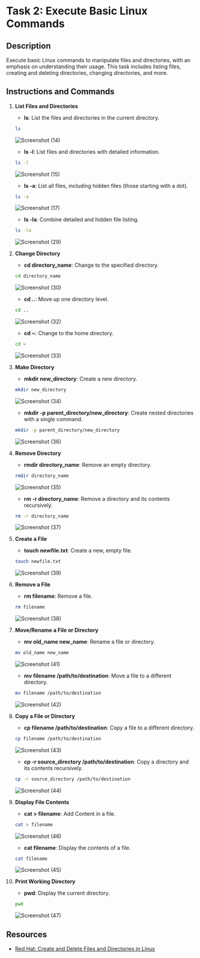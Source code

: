 # Task 2: Execute Basic Linux Commands

## Description
Execute basic Linux commands to manipulate files and directories, with an emphasis on understanding their usage. This task includes listing files, creating and deleting directories, changing directories, and more.

## Instructions and Commands

1. **List Files and Directories**
    - **ls**: List the files and directories in the current directory.
    ```sh
    ls
    ```
    ![Screenshot (14)](https://github.com/manish-g0u74m/celebaltech-inturn/assets/148465299/1dd8fe4c-63c1-40a7-97aa-915d6501e63d)

    - **ls -l**: List files and directories with detailed information.
    ```sh
    ls -l
    ```
    ![Screenshot (15)](https://github.com/manish-g0u74m/celebaltech-inturn/assets/148465299/50de1334-a263-45bc-bb1e-59c04cac49c0)
   
    - **ls -a**: List all files, including hidden files (those starting with a dot).
    ```sh
    ls -a
    ```
    ![Screenshot (17)](https://github.com/manish-g0u74m/celebaltech-inturn/assets/148465299/bf1c4e5c-6855-414c-a63b-b59a42186547)
   
    - **ls -la**: Combine detailed and hidden file listing.
    ```sh
    ls -la
    ```
    ![Screenshot (29)](https://github.com/manish-g0u74m/celebaltech-inturn/assets/148465299/2daa74c2-1de6-4a53-81c9-8afdbbaff2c5)
   

2. **Change Directory**
    - **cd directory_name**: Change to the specified directory.
    ```sh
    cd directory_name
    ```
    ![Screenshot (30)](https://github.com/manish-g0u74m/celebaltech-inturn/assets/148465299/5912f378-be83-4f70-a226-5b1cdf1677ef)
   
    - **cd ..**: Move up one directory level.
    ```sh
    cd ..
    ```
    ![Screenshot (32)](https://github.com/manish-g0u74m/celebaltech-inturn/assets/148465299/0c7c9c33-d5d2-4cda-8f41-ba413248a6b7)

    - **cd ~**: Change to the home directory.
    ```sh
    cd ~
    ```
    ![Screenshot (33)](https://github.com/manish-g0u74m/celebaltech-inturn/assets/148465299/d2e7c763-a4ff-4ddc-b45c-a6de149397e2)
   

3. **Make Directory**
    - **mkdir new_directory**: Create a new directory.
    ```sh
    mkdir new_directory
    ```
    ![Screenshot (34)](https://github.com/manish-g0u74m/celebaltech-inturn/assets/148465299/8c7fd205-93df-455a-950e-ab8a4b3c83b6)

    - **mkdir -p parent_directory/new_directory**: Create nested directories with a single command.
    ```sh
    mkdir -p parent_directory/new_directory
    ```
    ![Screenshot (36)](https://github.com/manish-g0u74m/celebaltech-inturn/assets/148465299/93805655-1cf5-45e4-b578-3be03027fda4)

4. **Remove Directory**
    - **rmdir directory_name**: Remove an empty directory.
    ```sh
    rmdir directory_name
    ```
    ![Screenshot (35)](https://github.com/manish-g0u74m/celebaltech-inturn/assets/148465299/1d4758d7-bb69-4b44-8196-8536212c0fd0)
   
    - **rm -r directory_name**: Remove a directory and its contents recursively.
    ```sh
    rm -r directory_name
    ```
    ![Screenshot (37)](https://github.com/manish-g0u74m/celebaltech-inturn/assets/148465299/50d05b43-a0dc-4df5-bca4-0a98be3487f0)

5. **Create a File**
    - **touch newfile.txt**: Create a new, empty file.
    ```sh
    touch newfile.txt
    ```
    ![Screenshot (39)](https://github.com/manish-g0u74m/celebaltech-inturn/assets/148465299/d9c2d767-49cd-480b-836e-58e903500d24)

6. **Remove a File**
    - **rm filename**: Remove a file.
    ```sh
    rm filename
    ```
    ![Screenshot (38)](https://github.com/manish-g0u74m/celebaltech-inturn/assets/148465299/7bcac94f-bfa2-4403-9d38-39f2d7e130e0)

7. **Move/Rename a File or Directory**
    - **mv old_name new_name**: Rename a file or directory.
    ```sh
    mv old_name new_name
    ```
    ![Screenshot (41)](https://github.com/manish-g0u74m/celebaltech-inturn/assets/148465299/372ceac3-f6e1-4e8c-a412-6060b4255de1)

    - **mv filename /path/to/destination**: Move a file to a different directory.
    ```sh
    mv filename /path/to/destination
    ```
    ![Screenshot (42)](https://github.com/manish-g0u74m/celebaltech-inturn/assets/148465299/7c596138-dbc7-4217-8ae1-c263923cbaa9)

8. **Copy a File or Directory**
    - **cp filename /path/to/destination**: Copy a file to a different directory.
    ```sh
    cp filename /path/to/destination
    ```
    ![Screenshot (43)](https://github.com/manish-g0u74m/celebaltech-inturn/assets/148465299/97e7fa3e-ee59-495b-8395-0ad6c965a086)
   
    - **cp -r source_directory /path/to/destination**: Copy a directory and its contents recursively.
    ```sh
    cp -r source_directory /path/to/destination
    ```
    ![Screenshot (44)](https://github.com/manish-g0u74m/celebaltech-inturn/assets/148465299/7c506789-0459-4696-a9a2-c77f805b2826)
   
10. **Display File Contents**
    - **cat > filename**: Add Content in a file.
    ```sh
    cat > filename
    ```
    ![Screenshot (46)](https://github.com/manish-g0u74m/celebaltech-inturn/assets/148465299/cd6b6194-fb0a-4f03-81a9-4132ce8c214b)
     - **cat filename**: Display the contents of a file.
    ```sh
    cat filename
    ```
    ![Screenshot (45)](https://github.com/manish-g0u74m/celebaltech-inturn/assets/148465299/17051da8-3e30-4259-aa94-aaa290483ec2)


11. **Print Working Directory**
    - **pwd**: Display the current directory.
    ```sh
    pwd
    ```
    ![Screenshot (47)](https://github.com/manish-g0u74m/celebaltech-inturn/assets/148465299/cfbc6c9f-b473-47bb-b562-b35d47285759)

## Resources
- [Red Hat: Create and Delete Files and Directories in Linux](https://www.redhat.com/sysadmin/create-delete-files-directories-linux)

    




